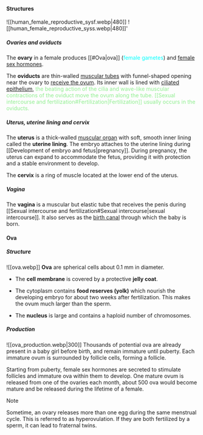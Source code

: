 #### Structures
![[human_female_reproductive_sysf.webp|480]]
![[human_female_reproductive_syss.webp|480]]'

##### Ovaries and oviducts
The **ovary** in a female produces [[#Ova|ova]] (<span style="color: aqua">female gametes</span>) and <u>female sex hormones</u>.

The **oviducts** are thin-walled <u>muscular tubes</u> with funnel-shaped opening near the ovary to <u>receive the ovum</u>. Its inner wall is lined with <u>ciliated epithelium</u>, <span style="color: lightgreen">the beating action of the cilia and wave-like muscular contractions of the oviduct move the ovum along the tube</u>. [[Sexual intercourse and fertilization#Fertilization|Fertilization]] usually occurs in the oviducts.

##### Uterus, uterine lining and cervix
The **uterus** is a thick-walled <u>muscular organ</u> with soft, smooth inner lining called the **uterine lining**. The embryo attaches to the uterine lining during [[Development of embryo and fetus|pregnancy]]. During pregnancy, the uterus can expand to accommodate the fetus, providing it with protection and a stable environment to develop.

The **cervix** is a ring of muscle located at the lower end of the uterus.

##### Vagina
The **vagina** is a muscular but elastic tube that receives the penis during [[Sexual intercourse and fertilization#Sexual intercourse|sexual intercourse]]. It also serves as the <u>birth canal</u> through which the baby is born.

#### Ova
##### Structure
![[ova.webp]]
**Ova** are spherical cells about 0.1 mm in diameter.

- The **cell membrane** is covered by a protective **jelly coat**.

- The cytoplasm contains **food reserves (yolk)** which nourish the developing embryo for about two weeks after fertilization. This makes the ovum much larger than the sperm.

- The **nucleus** is large and contains a haploid number of chromosomes.

##### Production
![[ova_production.webp|300]]
Thousands of potential ova are already present in a baby girl before birth, and remain immature until puberty. Each immature ovum is surrounded by follicle cells, forming a follicle.

Starting from puberty, female sex hormones are secreted to stimulate follicles and immature ova within them to develop. One mature ovum is released from one of the ovaries each month, about 500 ova would become mature and be released during the lifetime of a female.

> [!note]
> Sometime, an ovary releases more than one egg during the same menstrual cycle. This is referred to as hyperovulation. If they are both fertilized by a sperm, it can lead to fraternal twins.

